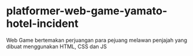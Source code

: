 # platformer-web-game-yamato-hotel-incident
Web Game bertemakan perjuangan para pejuang melawan penjajah yang dibuat menggunakan HTML, CSS dan JS
